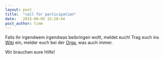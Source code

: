 ```yaml
---
layout: post
title:  "call for participation"
date:   2015-09-05 15:20:44
post_author: timm
---
```


Falls ihr irgendwem irgendwas beibringen wollt, meldet euch!
Trag euch ins [Wiki](https://wiki.hackimpott.de) ein, melder euch bei der [Orga](mailto:orga@chaospott.de), was auch immer.

Wir brauchen eure Hilfe!